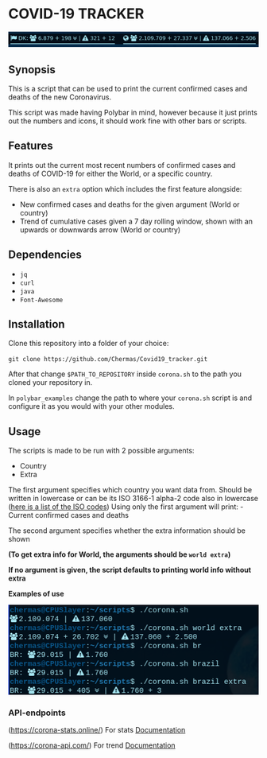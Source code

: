 # COVID-19 TRACKER

![Polybar use](https://github.com/Chermas/Covid19_tracker/blob/master/polycorona.png)

## Synopsis
This is a script that can be used to print the current confirmed cases and deaths of the new Coronavirus.

This script was made having Polybar in mind, however because it just prints out the numbers and icons, it should work fine with other bars or scripts.

## Features
It prints out the current most recent numbers of confirmed cases and deaths of COVID-19 for either the World, or a specific country.

There is also an `extra` option which includes the first feature alongside:
- New confirmed cases and deaths for the given argument (World or country)
- Trend of cumulative cases given a 7 day rolling window, shown with an upwards or downwards arrow (World or country)

## Dependencies
- `jq`
- `curl`
- `java`
- `Font-Awesome`

## Installation
Clone this repository into a folder of your choice:

`git clone https://github.com/Chermas/Covid19_tracker.git`

After that change `$PATH_TO_REPOSITORY` inside `corona.sh` to the path you cloned your repository in.

In `polybar_examples` change the path to where your `corona.sh` script is and configure it as you would with your other modules.

## Usage
The scripts is made to be run with 2 possible arguments:
- Country
- Extra

The first argument specifies which country you want data from. Should be written in lowercase or can be its  ISO 3166-1 alpha-2 code also in lowercase ([here is a list of the ISO codes](https://en.wikipedia.org/wiki/List_of_ISO_3166_country_codes))
Using only the first argument will print:
-Current confirmed cases and deaths


The second argument specifies whether the extra information should be shown

**(To get extra info for World, the arguments should be `world extra`)**

**If no argument is given, the script defaults to printing world info without extra**

**Examples of use**

![Examples of use](https://github.com/Chermas/Covid19_tracker/blob/master/coronatest.png)

### API-endpoints

(https://corona-stats.online/) For stats [Documentation](https://corona-stats.online/help)

(https://corona-api.com/) For trend [Documentation](https://about-corona.net/documentation)
